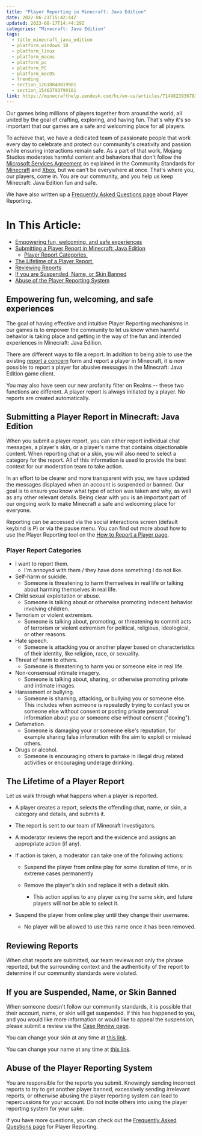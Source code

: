 ```yaml
---
title: "Player Reporting in Minecraft: Java Edition"
date: 2022-06-23T15:42:44Z
updated: 2023-08-17T14:44:29Z
categories: "Minecraft: Java Edition"
tags:
  - title_minecraft_java_edition
  - platform_windows_10
  - platform_linux
  - platform_macos
  - platform_pc
  - platform_PC
  - platform_macOS
  - trending
  - section_12618848019981
  - section_15463793799181
link: https://minecrafthelp.zendesk.com/hc/en-us/articles/7149823936781-Player-Reporting-in-Minecraft-Java-Edition
---
```


Our games bring millions of players together from around the world, all united by the goal of crafting, exploring, and having fun. That's why it's so important that our games are a safe and welcoming place for all players.  

To achieve that, we have a dedicated team of passionate people that work every day to celebrate and protect our community's creativity and passion while ensuring interactions remain safe. As a part of that work, Mojang Studios moderates harmful content and behaviors that don't follow the [Microsoft Services Agreement](https://www.microsoft.com/en-us/servicesagreement/) as explained in the Community Standards for [Minecraft](https://www.minecraft.net/en-us/community-standards) and [Xbox](https://www.xbox.com/en-CA/legal/community-standards), but we can't be everywhere at once. That's where you, our players, come in. You are our community, and you help us keep Minecraft: Java Edition fun and safe. 

We have also written up a [Frequently Asked Questions page](https://help.minecraft.net/hc/en-us/articles/7317376541197) about Player Reporting. 

# In This Article:

-   [Empowering fun, welcoming, and safe experiences](https://minecrafthelp.zendesk.com/hc/en-us/articles/7149823936781-Player-Reporting-in-Minecraft-Java-Edition#h_01GD13NWHWSNVAFQTJGYQ3A97P)
-   [Submitting a Player Report in Minecraft: Java Edition](https://minecrafthelp.zendesk.com/hc/en-us/articles/7149823936781-Player-Reporting-in-Minecraft-Java-Edition#h_01GD13P1DAPG37N3A8MQP40J50)
    -   [Player Report Categories ](https://minecrafthelp.zendesk.com/hc/en-us/articles/7149823936781-Player-Reporting-in-Minecraft-Java-Edition#h_01GD13PAD0EQ3S6T0N3EGVXPGH)
-   [The Lifetime of a Player Report ](https://minecrafthelp.zendesk.com/hc/en-us/articles/7149823936781-Player-Reporting-in-Minecraft-Java-Edition#h_01GD13PG9R60SYNDV88FKFSHRH)
-   [Reviewing Reports](https://minecrafthelp.zendesk.com/hc/en-us/articles/7149823936781-Player-Reporting-in-Minecraft-Java-Edition#h_01GD13PPJXHD69G8XSYZXDRYR4)
-   [If you are Suspended, Name, or Skin Banned](https://minecrafthelp.zendesk.com/hc/en-us/articles/7149823936781-Player-Reporting-in-Minecraft-Java-Edition#01H7ZQSH1ZFEDEKX83XV3FP555)
-   [Abuse of the Player Reporting System](https://minecrafthelp.zendesk.com/hc/en-us/articles/7149823936781-Player-Reporting-in-Minecraft-Java-Edition#h_01GD13PWZ72G0H8TEH9R9RXSEC)

## Empowering fun, welcoming, and safe experiences

The goal of having effective and intuitive Player Reporting mechanisms in our games is to empower the community to let us know when harmful behavior is taking place and getting in the way of the fun and intended experiences in Minecraft: Java Edition. 

There are different ways to file a report. In addition to being able to use the existing [report a concern](https://help.minecraft.net/hc/en-us/requests/new?ticket_form_id=4416074743565) form and report a player in Minecraft, it is now possible to report a player for abusive messages in the Minecraft: Java Edition game client. 

You may also have seen our new profanity filter on Realms -- these two functions are different. A player report is always initiated by a player. No reports are created automatically. 

## Submitting a Player Report in Minecraft: Java Edition

When you submit a player report, you can either report individual chat messages, a player's skin, or a player's name that contains objectionable content. When reporting chat or a skin, you will also need to select a category for the report. All of this information is used to provide the best context for our moderation team to take action. 

In an effort to be clearer and more transparent with you, we have updated the messages displayed when an account is suspended or banned. Our goal is to ensure you know what type of action was taken and why, as well as any other relevant details. Being clear with you is an important part of our ongoing work to make Minecraft a safe and welcoming place for everyone.

Reporting can be accessed via the social interactions screen (default keybind is P) or via the pause menu. You can find out more about how to use the Player Reporting tool on the [How to Report a Player page](https://help.minecraft.net/hc/en-us/articles/13019118732429).   

### Player Report Categories

-   I want to report them.
    -   I'm annoyed with them / they have done something I do not like.
-   Self-harm or suicide.
    -   Someone is threatening to harm themselves in real life or talking about harming themselves in real life. 
-   Child sexual exploitation or abuse.
    -   Someone is talking about or otherwise promoting indecent behavior involving children. 
-   Terrorism or violent extremism.
    -   Someone is talking about, promoting, or threatening to commit acts of terrorism or violent extremism for political, religious, ideological, or other reasons.
-   Hate speech.
    -   Someone is attacking you or another player based on characteristics of their identity, like religion, race, or sexuality. 
-   Threat of harm to others.
    -   Someone is threatening to harm you or someone else in real life. 
-   Non-consensual intimate imagery.
    -   Someone is talking about, sharing, or otherwise promoting private and intimate images. 
-   Harassment or bullying.
    -   Someone is shaming, attacking, or bullying you or someone else. This includes when someone is repeatedly trying to contact you or someone else without consent or posting private personal information about you or someone else without consent ("doxing"). 
-   Defamation.
    -   Someone is damaging your or someone else\'s reputation, for example sharing false information with the aim to exploit or mislead others.  
-   Drugs or alcohol.
    -   Someone is encouraging others to partake in illegal drug related activities or encouraging underage drinking. 

## The Lifetime of a Player Report 

Let us walk through what happens when a player is reported. 

-   A player creates a report, selects the offending chat, name, or skin, a category and details, and submits it.

-   The report is sent to our team of Minecraft Investigators.

-   A moderator reviews the report and the evidence and assigns an appropriate action (if any). 

-   If action is taken, a moderator can take one of the following actions:

    -   Suspend the player from online play for some duration of time, or in extreme cases permanently

    -   Remove the player's skin and replace it with a default skin.

        -   This action applies to any player using the same skin, and future players will not be able to select it.

-   Suspend the player from online play until they change their username.
    -   No player will be allowed to use this name once it has been removed.

## Reviewing Reports

When chat reports are submitted, our team reviews not only the phrase reported, but the surrounding context and the authenticity of the report to determine if our community standards were violated.

## If you are Suspended, Name, or Skin Banned

When someone doesn't follow our community standards, it is possible that their account, name, or skin will get suspended. If this has happened to you, and you would like more information or would like to appeal the suspension, please submit a review via the [Case Review page](https://help.minecraft.net/hc/en-us/requests/new?ticket_form_id=360003469452).

You can change your skin at any time at [this link](https://www.minecraft.net/en-us).

You can change your name at any time at [this link](https://www.minecraft.net/en-us).

## Abuse of the Player Reporting System

You are responsible for the reports you submit. Knowingly sending incorrect reports to try to get another player banned, excessively sending irrelevant reports, or otherwise abusing the player reporting system can lead to repercussions for your account. Do not incite others into using the player reporting system for your sake. 

If you have more questions, you can check out the [Frequently Asked Questions page](https://help.minecraft.net/hc/en-us/articles/7317376541197) for Player Reporting.

